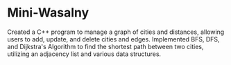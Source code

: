 # Mini-Wasalny
Created a C++ program to manage a graph of cities and distances, allowing users to add, update, and delete cities and    edges. Implemented BFS, DFS, and Dijkstra's Algorithm to find the shortest path between two cities, utilizing an    adjacency list and various data structures. 
